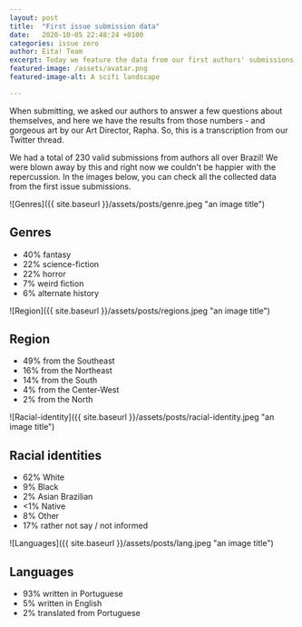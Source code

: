 ```yaml
---
layout: post
title:  "First issue submission data"
date:   2020-10-05 22:48:24 +0100
categories: issue zero
author: Eita! Team
excerpt: Today we feature the data from our first authors' submissions. Check out!
featured-image: /assets/avatar.png
featured-image-alt: A scifi landscape

---
```


When submitting, we asked our authors to answer a few questions about themselves, and here we have the results from those numbers - and gorgeous art by our Art Director, Rapha. 
So, this is a transcription from our Twitter thread.

We had a total of 230 valid submissions from authors all over Brazil! We were blown away by this and right now we couldn't be happier with the repercussion. In the images below, you can check all the collected data from the first issue submissions.

![Genres]({{ site.baseurl }}/assets/posts/genre.jpeg "an image title")
## Genres 

-  40% fantasy
-  22% science-fiction
-  22% horror
-  7% weird fiction
-  6% alternate history

![Region]({{ site.baseurl }}/assets/posts/regions.jpeg "an image title")
## Region

-  49% from the Southeast
-  16% from the Northeast
-  14% from the South
-  4% from the Center-West
-  2% from the North

![Racial-identity]({{ site.baseurl }}/assets/posts/racial-identity.jpeg "an image title")
## Racial identities

-  62% White
-  9% Black
-  2% Asian Brazilian
- <1% Native
-  8% Other
-  17% rather not say / not informed

![Languages]({{ site.baseurl }}/assets/posts/lang.jpeg "an image title")
## Languages

-  93% written in Portuguese
-  5% written in English
-  2% translated from Portuguese
